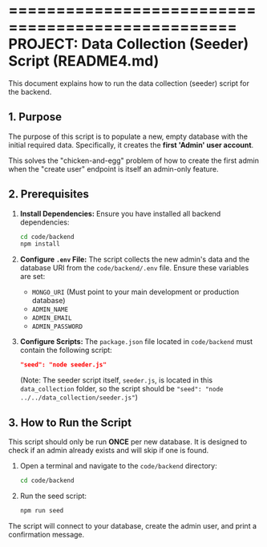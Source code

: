 ==================================================
PROJECT: Data Collection (Seeder) Script (README4.md)
==================================================

This document explains how to run the data collection (seeder) script for the backend.

## 1. Purpose

The purpose of this script is to populate a new, empty database with the initial required data. Specifically, it creates the **first 'Admin' user account**.

This solves the "chicken-and-egg" problem of how to create the first admin when the "create user" endpoint is itself an admin-only feature.

## 2. Prerequisites

1.  **Install Dependencies:** Ensure you have installed all backend dependencies:
    ```bash
    cd code/backend
    npm install
    ```
2.  **Configure `.env` File:** The script collects the new admin's data and the database URI from the `code/backend/.env` file. Ensure these variables are set:
    * `MONGO_URI` (Must point to your main development or production database)
    * `ADMIN_NAME`
    * `ADMIN_EMAIL`
    * `ADMIN_PASSWORD`

3.  **Configure Scripts:** The `package.json` file located in `code/backend` must contain the following script:
    ```json
    "seed": "node seeder.js"
    ```
    (Note: The seeder script itself, `seeder.js`, is located in this `data_collection` folder, so the script should be `"seed": "node ../../data_collection/seeder.js"`)

## 3. How to Run the Script

This script should only be run **ONCE** per new database. It is designed to check if an admin already exists and will skip if one is found.

1.  Open a terminal and navigate to the `code/backend` directory:
    ```bash
    cd code/backend
    ```
2.  Run the seed script:
    ```bash
    npm run seed
    ```

The script will connect to your database, create the admin user, and print a confirmation message.